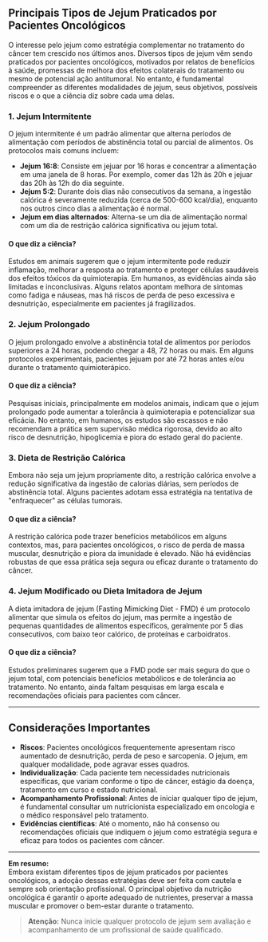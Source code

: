 
## Principais Tipos de Jejum Praticados por Pacientes Oncológicos

O interesse pelo jejum como estratégia complementar no tratamento do câncer tem crescido nos últimos anos. Diversos tipos de jejum vêm sendo praticados por pacientes oncológicos, motivados por relatos de benefícios à saúde, promessas de melhora dos efeitos colaterais do tratamento ou mesmo de potencial ação antitumoral. No entanto, é fundamental compreender as diferentes modalidades de jejum, seus objetivos, possíveis riscos e o que a ciência diz sobre cada uma delas.

### 1. Jejum Intermitente

O jejum intermitente é um padrão alimentar que alterna períodos de alimentação com períodos de abstinência total ou parcial de alimentos. Os protocolos mais comuns incluem:

- **Jejum 16:8**: Consiste em jejuar por 16 horas e concentrar a alimentação em uma janela de 8 horas. Por exemplo, comer das 12h às 20h e jejuar das 20h às 12h do dia seguinte.
- **Jejum 5:2**: Durante dois dias não consecutivos da semana, a ingestão calórica é severamente reduzida (cerca de 500-600 kcal/dia), enquanto nos outros cinco dias a alimentação é normal.
- **Jejum em dias alternados**: Alterna-se um dia de alimentação normal com um dia de restrição calórica significativa ou jejum total.

#### O que diz a ciência?
Estudos em animais sugerem que o jejum intermitente pode reduzir inflamação, melhorar a resposta ao tratamento e proteger células saudáveis dos efeitos tóxicos da quimioterapia. Em humanos, as evidências ainda são limitadas e inconclusivas. Alguns relatos apontam melhora de sintomas como fadiga e náuseas, mas há riscos de perda de peso excessiva e desnutrição, especialmente em pacientes já fragilizados.

### 2. Jejum Prolongado

O jejum prolongado envolve a abstinência total de alimentos por períodos superiores a 24 horas, podendo chegar a 48, 72 horas ou mais. Em alguns protocolos experimentais, pacientes jejuam por até 72 horas antes e/ou durante o tratamento quimioterápico.

#### O que diz a ciência?
Pesquisas iniciais, principalmente em modelos animais, indicam que o jejum prolongado pode aumentar a tolerância à quimioterapia e potencializar sua eficácia. No entanto, em humanos, os estudos são escassos e não recomendam a prática sem supervisão médica rigorosa, devido ao alto risco de desnutrição, hipoglicemia e piora do estado geral do paciente.

### 3. Dieta de Restrição Calórica

Embora não seja um jejum propriamente dito, a restrição calórica envolve a redução significativa da ingestão de calorias diárias, sem períodos de abstinência total. Alguns pacientes adotam essa estratégia na tentativa de "enfraquecer" as células tumorais.

#### O que diz a ciência?
A restrição calórica pode trazer benefícios metabólicos em alguns contextos, mas, para pacientes oncológicos, o risco de perda de massa muscular, desnutrição e piora da imunidade é elevado. Não há evidências robustas de que essa prática seja segura ou eficaz durante o tratamento do câncer.

### 4. Jejum Modificado ou Dieta Imitadora de Jejum

A dieta imitadora de jejum (Fasting Mimicking Diet - FMD) é um protocolo alimentar que simula os efeitos do jejum, mas permite a ingestão de pequenas quantidades de alimentos específicos, geralmente por 5 dias consecutivos, com baixo teor calórico, de proteínas e carboidratos.

#### O que diz a ciência?
Estudos preliminares sugerem que a FMD pode ser mais segura do que o jejum total, com potenciais benefícios metabólicos e de tolerância ao tratamento. No entanto, ainda faltam pesquisas em larga escala e recomendações oficiais para pacientes com câncer.

---

## Considerações Importantes

- **Riscos**: Pacientes oncológicos frequentemente apresentam risco aumentado de desnutrição, perda de peso e sarcopenia. O jejum, em qualquer modalidade, pode agravar esses quadros.
- **Individualização**: Cada paciente tem necessidades nutricionais específicas, que variam conforme o tipo de câncer, estágio da doença, tratamento em curso e estado nutricional.
- **Acompanhamento Profissional**: Antes de iniciar qualquer tipo de jejum, é fundamental consultar um nutricionista especializado em oncologia e o médico responsável pelo tratamento.
- **Evidências científicas**: Até o momento, não há consenso ou recomendações oficiais que indiquem o jejum como estratégia segura e eficaz para todos os pacientes com câncer.

---

**Em resumo:**  
Embora existam diferentes tipos de jejum praticados por pacientes oncológicos, a adoção dessas estratégias deve ser feita com cautela e sempre sob orientação profissional. O principal objetivo da nutrição oncológica é garantir o aporte adequado de nutrientes, preservar a massa muscular e promover o bem-estar durante o tratamento.

> **Atenção:** Nunca inicie qualquer protocolo de jejum sem avaliação e acompanhamento de um profissional de saúde qualificado.
```
